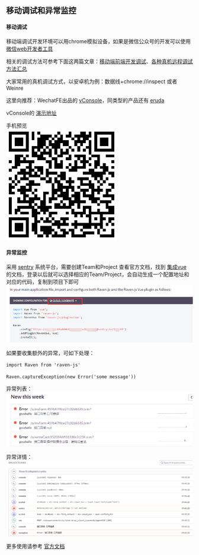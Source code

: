 ## 移动调试和异常监控

#### 移动调试

移动端调试开发环境可以用chrome模拟设备，如果是微信公众号的开发可以使用[微信web开发者工具](https://mp.weixin.qq.com/debug/wxadoc/dev/devtools/download.html)

相关的调试方法可参考下面这两篇文章：[移动端前端开发调试](http://yujiangshui.com/multidevice-frontend-debug/)、[各种真机远程调试方法汇总](https://github.com/jieyou/remote_inspect_web_on_real_device)

大家常用的真机调试方式，以安卓机为例：数据线+chrome://inspect 或者 Weinre 

这里向推荐：WechatFE出品的 [vConsole](https://github.com/WechatFE/vConsole)，同类型的产品还有 [eruda](https://github.com/liriliri/eruda)

vConsole的 [演示地址](http://wechatfe.github.io/vconsole/demo.html)

手机预览  
![](imgs/qrcode.png)


#### 异常监控
采用 [sentry](https://sentry.io) 系统平台，需要创建Team和Project
查看官方文档，找到 [集成vue](https://docs.sentry.io/clients/javascript/integrations/vue/) 的文档，登录以后就可以选择相应的Team/Project，会自动生成一个配置地址和对应的代码，复制到项目下即可
![](imgs/sentry.png)

如果要收集额外的异常，可如下处理：
```
import Raven from 'raven-js'

Raven.captureException(new Error('some message'))
```

异常列表：  
![](imgs/sentrylist.png)

异常详情：  
![](imgs/sentrydetail.png)

更多使用请参考 [官方文档](https://docs.sentry.io/) 